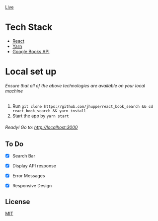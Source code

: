 [Live](https://book-search-reactjs.herokuapp.com/)

# Tech Stack
- [React](https://reactjs.org/docs/getting-started.html)
- [Yarn](https://yarnpkg.com/en/docs)
- [Google Books API](https://developers.google.com/books/docs/overview)

# Local set up
###### Ensure that all of the above technologies are available on your local machine
1. Run `git clone https://github.com/jhuppe/react_book_search && cd react_book_search && yarn install`
2. Start the app by `yarn start`
###### Ready! Go to: [http://localhost:3000](http://localhost:3000)

## To Do
- [X] Search Bar
- [X] Display API response
- [X] Error Messages
- [X] Responsive Design




## License
[MIT](https://github.com/jhuppe/react_book_search/blob/master/LICENSE)
